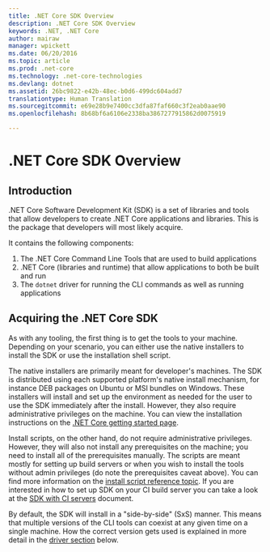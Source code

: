 ```yaml
---
title: .NET Core SDK Overview
description: .NET Core SDK Overview
keywords: .NET, .NET Core
author: mairaw
manager: wpickett
ms.date: 06/20/2016
ms.topic: article
ms.prod: .net-core
ms.technology: .net-core-technologies
ms.devlang: dotnet
ms.assetid: 26bc9822-e42b-48ec-b0d6-499dc604add7
translationtype: Human Translation
ms.sourcegitcommit: e69e28b9e7400cc3dfa87faf660c3f2eab0aae90
ms.openlocfilehash: 8b68bf6a6106e2338ba3867277915862d0075919

---
```


# .NET Core SDK Overview 

## Introduction
.NET Core Software Development Kit (SDK) is a set of libraries and tools that allow developers to create .NET Core applications and libraries. This is the package that developers will most likely acquire. 

It contains the following components:

1. The .NET Core Command Line Tools that are used to build applications
2. .NET Core (libraries and runtime) that allow applications to both be built and run
3. The `dotnet` driver for running the CLI commands as well as running applications


## Acquiring the .NET Core SDK
As with any tooling, the first thing is to get the tools to your machine. Depending on your scenario, you can either use the native installers to install the SDK or use the installation shell script.

The native installers are primarily meant for developer's machines. The SDK is distributed using each supported platform's native install mechanism, for instance DEB packages on Ubuntu or MSI bundles on Windows. These installers will install and set up the environment as needed for the user to use the SDK immediately after the install. However, they also require administrative privileges on the machine. You can view the installation instructions on the [.NET Core getting started page](https://aka.ms/dotnetcoregs).

Install scripts, on the other hand, do not require administrative privileges. However, they will also not install any prerequisites on the machine; you need to install all of the prerequisites manually. The scripts are meant mostly for setting up build servers or when you wish to install the tools without admin privileges (do note the prerequisites caveat above). You can find more information on the [install script reference topic](tools/dotnet-install-script.md). If you are interested in how to set up SDK on your CI build server you can take a look at the [SDK with CI servers](tools/using-ci-with-cli.md) document. 

By default, the SDK will install in a "side-by-side" (SxS) manner. This means that multiple versions of the CLI tools can coexist at any given time on a single machine. How the correct version gets used is explained in more detail in the [driver section](#driver) below. 




<!--HONumber=Aug16_HO2-->


